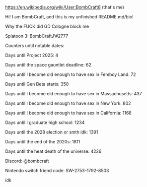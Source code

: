 https://en.wikipedia.org/wiki/User:BombCraft8 (that's me)

Hi! I am BombCraft, and this is my unfinished README.md/bio!

Why the FUCK did GD Cologne block me

Splatoon 3: BombCraft♪#2777

Counters until notable dates:

Days until Project 2025: 4

Days until the space gauntlet deadline: 62

Days until I become old enough to have sex in Femboy Land: 72

Days until Gen Beta starts: 350

Days until I become old enough to have sex in Massachusetts: 437

Days until I become old enough to have sex in New York: 802

Days until I become old enough to have sex in California: 1168

Days until I graduate high school: 1234

Days until the 2028 election or smth idk: 1391

Days until the end of the 2020s: 1811

Days until the heat death of the universe: 4226

Discord: @bombcraft

Nintendo switch friend code: SW-2753-1792-8503

idk
